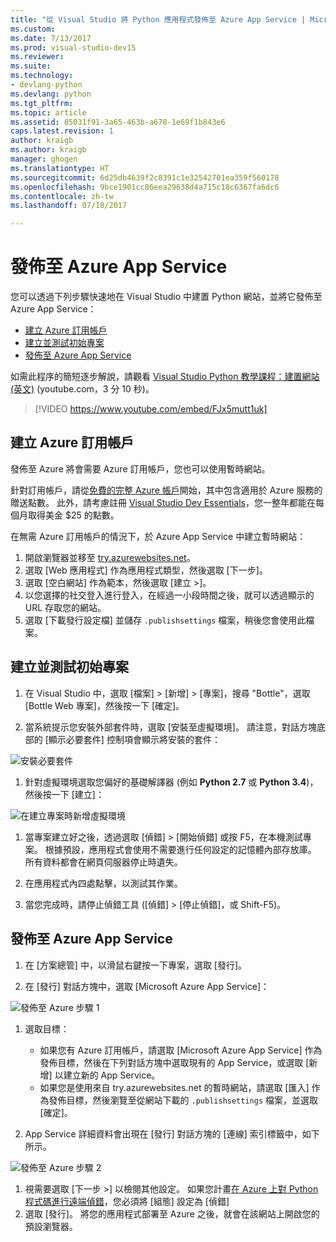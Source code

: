 ```yaml
---
title: "從 Visual Studio 將 Python 應用程式發佈至 Azure App Service | Microsoft Docs"
ms.custom: 
ms.date: 7/13/2017
ms.prod: visual-studio-dev15
ms.reviewer: 
ms.suite: 
ms.technology:
- devlang-python
ms.devlang: python
ms.tgt_pltfrm: 
ms.topic: article
ms.assetid: 85031f91-3a65-463b-a678-1e69f1b843e6
caps.latest.revision: 1
author: kraigb
ms.author: kraigb
manager: ghogen
ms.translationtype: HT
ms.sourcegitcommit: 6d25db4639f2c8391c1e32542701ea359f560178
ms.openlocfilehash: 9bce1901cc86eea29638d4a715c18c6367fa6dc6
ms.contentlocale: zh-tw
ms.lasthandoff: 07/18/2017

---
```


# <a name="publishing-to-azure-app-service"></a>發佈至 Azure App Service

您可以透過下列步驟快速地在 Visual Studio 中建置 Python 網站，並將它發佈至 Azure App Service：

- [建立 Azure 訂用帳戶](#create-an-azure-subscription)
- [建立並測試初始專案](#create-and-test-the-initial-project)
- [發佈至 Azure App Service](#publish-to-azure-app-service)

如需此程序的簡短逐步解說，請觀看 [Visual Studio Python 教學課程：建置網站 (英文)](https://www.youtube.com/watch?v=FJx5mutt1uk&list=PLReL099Y5nRdLgGAdrb_YeTdEnd23s6Ff&index=6) (youtube.com，3 分 10 秒)。 

> [!VIDEO https://www.youtube.com/embed/FJx5mutt1uk] 

## <a name="create-an-azure-subscription"></a>建立 Azure 訂用帳戶

發佈至 Azure 將會需要 Azure 訂用帳戶，您也可以使用暫時網站。

針對訂用帳戶，請從[免費的完整 Azure 帳戶](https://azure.microsoft.com/en-us/free/)開始，其中包含適用於 Azure 服務的贈送點數。 此外，請考慮註冊 [Visual Studio Dev Essentials](https://azure.microsoft.com/en-us/pricing/member-offers/vs-dev-essentials/)，您一整年都能在每個月取得美金 $25 的點數。

在無需 Azure 訂用帳戶的情況下，於 Azure App Service 中建立暫時網站：

1. 開啟瀏覽器並移至 [try.azurewebsites.net](https://try.azurewebsites.net)。
1. 選取 [Web 應用程式] 作為應用程式類型，然後選取 [下一步]。
1. 選取 [空白網站] 作為範本，然後選取 [建立 >]。
1. 以您選擇的社交登入進行登入，在經過一小段時間之後，就可以透過顯示的 URL 存取您的網站。
1. 選取 [下載發行設定檔] 並儲存 `.publishsettings` 檔案，稍後您會使用此檔案。

## <a name="create-and-test-the-initial-project"></a>建立並測試初始專案

1. 在 Visual Studio 中，選取 [檔案] > [新增] > [專案]，搜尋 "Bottle"，選取 [Bottle Web 專案]，然後按一下 [確定]。    

1. 當系統提示您安裝外部套件時，選取 [安裝至虛擬環境]。 請注意，對話方塊底部的 [顯示必要套件] 控制項會顯示將安裝的套件：

  ![安裝必要套件](media/tutorials-common-external-packages.png)

1. 針對虛擬環境選取您偏好的基礎解譯器 (例如 **Python 2.7** 或 **Python 3.4**)，然後按一下 [建立]：

  ![在建立專案時新增虛擬環境](media/tutorials-common-add-virtual-environment.png)

1. 當專案建立好之後，透過選取 [偵錯] > [開始偵錯] 或按 F5，在本機測試專案。 根據預設，應用程式會使用不需要進行任何設定的記憶體內部存放庫。 所有資料都會在網頁伺服器停止時遺失。

1. 在應用程式內四處點擊，以測試其作業。

1. 當您完成時，請停止偵錯工具 ([偵錯] > [停止偵錯]，或 Shift-F5)。

## <a name="publish-to-azure-app-service"></a>發佈至 Azure App Service

1. 在 [方案總管] 中，以滑鼠右鍵按一下專案，選取 [發行]。 

1. 在 [發行] 對話方塊中，選取 [Microsoft Azure App Service]：

  ![發佈至 Azure 步驟 1](media/tutorials-common-publish-1.png)

1. 選取目標：

    - 如果您有 Azure 訂用帳戶，請選取 [Microsoft Azure App Service] 作為 發佈目標，然後在下列對話方塊中選取現有的 App Service，或選取 [新增] 以建立新的 App Service。
    - 如果您是使用來自 try.azurewebsites.net 的暫時網站，請選取 [匯入] 作為發佈目標，然後瀏覽至從網站下載的 `.publishsettings` 檔案，並選取 [確定]。

1. App Service 詳細資料會出現在 [發行] 對話方塊的 [連線] 索引標籤中，如下所示。

  ![發佈至 Azure 步驟 2](media/tutorials-common-publish-2.png)

1. 視需要選取 [下一步 >] 以檢閱其他設定。 如果您計畫[在 Azure 上對 Python 程式碼進行遠端偵錯](debugging-azure-remote.md)，您必須將 [組態] 設定為 [偵錯]
1. 選取 [發行]。 將您的應用程式部署至 Azure 之後，就會在該網站上開啟您的預設瀏覽器。 
